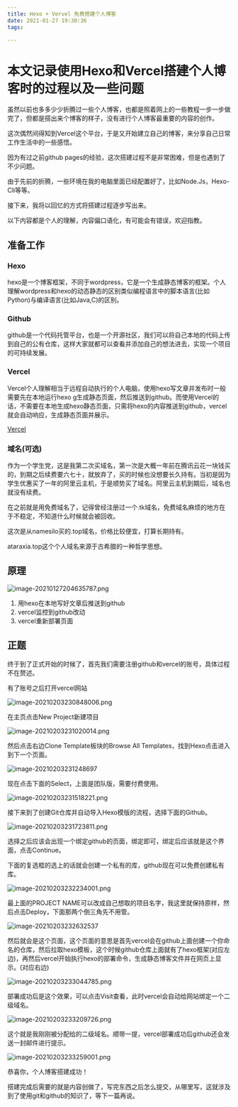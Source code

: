 ```yaml
---
title: Hexo + Vervel 免费搭建个人博客
date: 2021-01-27 19:30:36
tags:

---
```


# 本文记录使用Hexo和Vercel搭建个人博客时的过程以及一些问题



虽然以前也多多少少折腾过一些个人博客，也都是照着网上的一些教程一步一步做完了，但都是搭出来个博客的样子，没有进行个人博客最重要的内容的创作。

这次偶然间得知到Vercel这个平台，于是又开始建立自己的博客，来分享自己日常工作生活中的一些感悟。

因为有过之前github pages的经验，这次搭建过程不是非常困难，但是也遇到了不少问题。

由于先前的折腾，一些环境在我的电脑里面已经配置好了，比如Node.Js，Hexo-Cli等等。

接下来，我将以回忆的方式将搭建过程逐步写出来。

以下内容都是个人的理解，内容偏口语化，有可能会有错误，欢迎指教。

##  准备工作

### Hexo

hexo是一个博客框架，不同于wordpress，它是一个生成静态博客的框架。个人理解wordpress和hexo的动态静态的区别类似编程语言中的脚本语言(比如Python)与编译语言(比如Java,C)的区别。

[Hexo官网]: https://hexo.io/zh-cn/	"Hexo"

### Github

github是一个代码托管平台，也是一个开源社区，我们可以将自己本地的代码上传到自己的公有仓库，这样大家就都可以查看并添加自己的想法进去，实现一个项目的可持续发展。

[Github]: https://github.com	"Github"

### Vercel

Vercel个人理解相当于远程自动执行的个人电脑，使用hexo写文章并发布时一般需要先在本地运行hexo g生成静态页面，然后推送到github。而使用Vercel的话，不需要在本地生成hexo静态页面，只需将hexo的内容推送到github，vercel就会自动响应，生成静态页面并展示。

[Vercel](https://vercel.com)

### 域名(可选)

作为一个学生党，这是我第二次买域名，第一次是大概一年前在腾讯云花一块钱买的，到期之后续费要六七十，就放弃了，买的时候也没想要长久持有。当初是因为学生优惠买了一年的阿里云主机，于是顺势买了域名。阿里云主机到期后，域名也就没有续费。

在之前就是用免费域名了，记得曾经注册过一个.tk域名，免费域名麻烦的地方在于不稳定，不知道什么时候就会被回收。

这次是从namesilo买的.top域名，价格比较便宜，打算长期持有。

ataraxia.top这个个人域名来源于古希腊的一种哲学思想。

[Ataraxia]: https://en.wikipedia.org/wiki/Ataraxia



## 原理

![image-20210127204635787.png](https://i.loli.net/2021/01/27/OqDxzovR7EmGwZK.png)

1. 用hexo在本地写好文章后推送到github
2. vercel监控到github改动
3. vercel重新部署页面

## 正题

终于到了正式开始的时候了，首先我们需要注册github和vercel的账号，具体过程不在赘述。

有了账号之后打开vercel网站

![image-20210203230848006.png](https://i.loli.net/2021/02/04/qZYonQfdrmOxCWT.png)



在主页点击New Project新建项目

![image-20210203231020014.png](https://i.loli.net/2021/02/04/PZnX6DkUILYKS7j.png)

然后点击右边Clone Template板块的Browse All Templates，找到Hexo点击进入到下一个页面。

![image-20210203231248697](https://i.loli.net/2021/02/04/1Vi7EGyorfqZPUw.png)

现在点击下面的Select，上面是团队版，需要付费使用。

![image-20210203231518221.png](https://i.loli.net/2021/02/04/5rwXAOjThYainy3.png)

接下来到了创建Git仓库并自动导入Hexo模版的流程，选择下面的Github。

![image-20210203231723811.png](https://i.loli.net/2021/02/04/3RtuhCiDYPqVX62.png)

选择之后应该会出现一个绑定github的页面，绑定即可，绑定后应该就是这个界面，点击Continue。

下面的复选框的选上的话就会创建一个私有的库，github现在可以免费创建私有库。

![image-20210203232234001.png](https://i.loli.net/2021/02/04/jOoQfmXpRLHMizx.png)

最上面的PROJECT NAME可以改成自己想取的项目名字，我这里就保持原样，然后点击Deploy，下面那两个倒三角先不用管。

![image-20210203232632537](https://i.loli.net/2021/02/04/YwSCU6RmabtZ2pG.png)

然后就会是这个页面，这个页面的意思是首先vercel会在github上面创建一个你命名的仓库，然后拉取hexo模板，这个时候github仓库上面就有了hexo框架(对应左边)，再然后vercel开始执行hexo的部署命令，生成静态博客文件并在网页上显示。(对应右边)

![image-20210203233044785.png](https://i.loli.net/2021/02/04/vnJATiSMpuKYgah.png)

部署成功后是这个效果，可以点击Visit查看，此时vercel会自动给网站绑定一个二级域名。

![image-20210203233209726.png](https://i.loli.net/2021/02/04/eHDsJKEGAF1IRM7.png)

这个就是我刚刚被分配给的二级域名。顺带一提，vercel部署成功后github还会发送一封邮件进行提示。

![image-20210203233259001.png](https://i.loli.net/2021/02/04/fYnlB4aQEcURAGS.png)

恭喜你，个人博客搭建成功！

搭建完成后需要的就是内容创做了，写完东西之后怎么提交，从哪里写，这就涉及到了使用git和github的知识了，等下一篇再说。